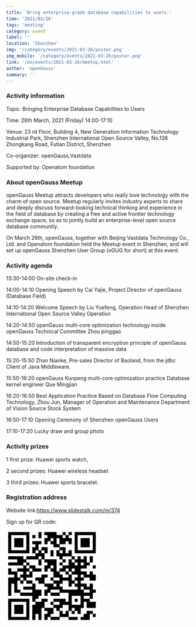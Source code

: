 ```yaml
---
title: 'Bring enterprise-grade database capabilities to users.'
time: '2021/03/26'
tags: 'meeting'
category: event
label: ''
location: 'Shenzhen'
img: '/category/events/2021-03-26/poster.png'
img_mobile: '/category/events/2021-03-26/poster.png'
link: '/en/events/2021-03-26/meetup.html'
author: 'openGauss'
summary: ''
---
```


### Activity information

Topic: Bringing Enterprise Database Capabilities to Users

Time: 26th March, 2021 (Friday) 14:00-17:10

Venue: 23 rd Floor, Building 4, New Generation Information Technology Industrial Park, Shenzhen International Open Source Valley, No.136 Zhongkang Road, Futian District, Shenzhen

Co-organizer: openGauss,Vastdata

Supported by: Openatom foundation

### About openGauss Meetup

openGauss Meetup attracts developers who really love technology with the charm of open source. Meetup regularly invites industry experts to share and deeply discuss forward-looking technical thinking and experience in the field of database by creating a free and active frontier technology exchange space, so as to jointly build an enterprise-level open source database community.

On March 26th, openGauss, together with Beijing Vastdata Technology Co., Ltd. and Openatom foundation held the Meetup event in Shenzhen, and will set up openGauss Shenzhen User Group (oGUG for short) at this event.

### Activity agenda

13:30-14:00 On-site check-in

14:00-14:10 Opening Speech by Cai Yajie, Project Director of openGauss (Database Field)

14:10-14:20 Welcome Speech by Liu Yuefeng, Operation Head of Shenzhen International Open Source Valley Operation

14:20-14:50 openGauss multi-core optimization technology inside openGauss Technical Committee Zhou pinggao

14:50-15:20 Introduction of transparent encryption principle of openGauss database and code interpretation of massive data

15:20-15:50 Zhan Nianke, Pre-sales Director of Baoland, from the jdbc Client of Java Middleware.

15:50-16:20 openGauss Kunpeng multi-core optimization practice Database kernel engineer Que Mingjian

16:20-16:50 Best Application Practice Based on Database Flow Computing Technology, Zhou Jun, Manager of Operation and Maintenance Department of Vision Source Stock System

16:50-17:10 Opening Ceremony of Shenzhen openGauss Users

17:10-17:20 Lucky draw and group photo

### Activity prizes

1 first prize: Huawei sports watch,

2 second prizes: Huawei wireless headset

3 third prizes: Huawei sports bracelet.

### Registration address

Website link:https://www.slidestalk.com/m/374

Sign up for QR code:

<img src="./code.png" style="width: 250px; margin-bottom: 0.2rem;" />
